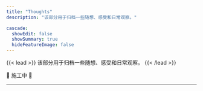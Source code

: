 ```yaml
---
title: "Thoughts"
description: "该部分用于归档一些随想、感受和日常观察。"

cascade:
  showEdit: false
  showSummary: true
  hideFeatureImage: false
---
```


{{< lead >}}
该部分用于归档一些随想、感受和日常观察。
{{< /lead >}}

🚧 施工中 🚧

---
